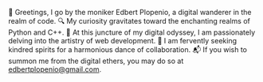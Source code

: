 🎩 Greetings, I go by the moniker Edbert Plopenio, a digital wanderer in the realm of code.
🔍 My curiosity gravitates toward the enchanting realms of Python and C++.
🌟 At this juncture of my digital odyssey, I am passionately delving into the artistry of web development.
💫 I am fervently seeking kindred spirits for a harmonious dance of collaboration.
📬 If you wish to summon me from the digital ethers, you may do so at edbertplopenio@gmail.com.

<!---
edplo/edplo is a ✨ special ✨ repository because its `README.md` (this file) appears on your GitHub profile.
You can click the Preview link to take a look at your changes.
--->
